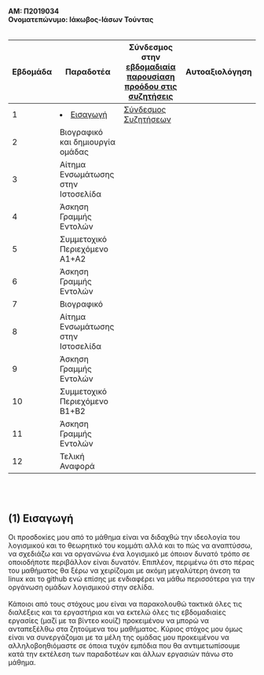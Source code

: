 <h4>ΑΜ: Π2019034
<br>Ονοματεπώνυμο: Ιάκωβος-Ιάσων Τούντας
<br><br>

| Εβδομάδα | Παραδοτέα | Σύνδεσμος στην [εβδομαδιαία παρουσίαση προόδου στις συζητήσεις](https://github.com/courses-ionio/help/discussions/categories/show-and-tell) | Αυτοαξιολόγηση|
| --- | --- | --- | --- |
| 1 |<li><a href="#Εισαγωγή"><span class="toctext">Εισαγωγή</span></a>|[Σύνδεσμος Συζητήσεων](https://github.com/courses-ionio/help/discussions/56)| |
| 2 | Βιογραφικό και δημιουργία ομάδας | | |
| 3 | Αίτημα Ενσωμάτωσης στην Ιστοσελίδα | | |
| 4 | Άσκηση Γραμμής Εντολών | | |
| 5 | Συμμετοχικό Περιεχόμενο A1+A2 | | |
| 6 | Άσκηση Γραμμής Εντολών | | |
| 7 | Βιογραφικό | | |
| 8 | Αίτημα Ενσωμάτωσης στην Ιστοσελίδα | | |
| 9 | Άσκηση Γραμμής Εντολών | | |
| 10 | Συμμετοχικό Περιεχόμενο B1+B2 | | |
| 11 | Άσκηση Γραμμής Εντολών | | |
| 12 | Τελική Αναφορά | | |

  
  
<br><br>
<h2><span id="Εισαγωγή">(1) Εισαγωγή</span></h2>
Οι προσδοκίες μου από το μάθημα είναι να διδαχθώ την ιδεολογία του λογισμικού και το θεωρητικό του κομμάτι αλλά και το πώς να αναπτύσσω, να σχεδιάζω και να οργανώνω ένα λογισμικό με όποιον δυνατό τρόπο σε οποιοδήποτε περιβάλλον είναι δυνατόν. Επιπλέον, περιμένω ότι στο πέρας του μαθήματος θα ξέρω να χειρίζομαι με ακόμη μεγαλύτερη άνεση τα linux και το github ενώ επίσης με ενδιαφέρει να μάθω περισσότερα για την οργάνωση ομάδων λογισμικού στην σελίδα. 
<br><br>Κάποιοι από τους στόχους μου είναι να παρακολουθώ τακτικά όλες τις διαλέξεις και τα εργαστήρια και να εκτελώ όλες τις εβδομαδιαίες εργασίες (μαζί με τα βίντεο κουίζ) προκειμένου να μπορώ να ανταπεξέλθω στα ζητούμενα του μαθήματος. Κύριος στόχος μου όμως είναι να συνεργάζομαι με τα μέλη της ομάδας μου προκειμένου να αλληλοβοηθιόμαστε σε όποια τυχόν εμπόδια που θα αντιμετωπίσουμε κατά την εκτέλεση των παραδοτέων και άλλων εργασιών πάνω στο μάθημα.
